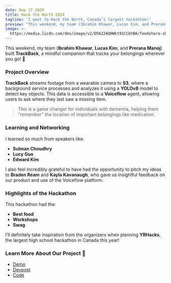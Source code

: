 ```yaml
---
date: Sep 17 2024
title: Hack the North 2024
tagline: 'I went to Hack the North, Canada’s largest hackathon!'
preview: "This weekend, my team (Ibrahim Khawar, Lucas Kim, and Prerana Manoj) built TrackBack, a mindful companion that tracks your belongings wherever you go \U0001F343"
image: >-
  https://media.licdn.com/dms/image/v2/D5622AQHWkt91CCbhBA/feedshare-shrink_800/feedshare-shrink_800/0/1726607071737?e=1732752000&v=beta&t=foLFA3VJOszQOxAaNq-8r9N8Jzun3ejxKoWW6bU4yTo
---
```



This weekend, my team (**Ibrahim Khawar**, **Lucas Kim**, and **Prerana Manoj**) built **TrackBack**, a mindful companion that tracks your belongings wherever you go! 🍃 

### Project Overview

**TrackBack** streams footage from a wearable camera to **S3**, where a background service processes and analyzes it using a **YOLOv8** model to detect key objects. This data is accessible to a **Voiceflow** agent, allowing users to ask where they last saw a missing item. 

> This is a game changer for individuals with dementia, helping them “remember” the location of important belongings like medication.

### Learning and Networking

I learned so much from speakers like:
- **Sulman Choudhry**
- **Lucy Guo**
- **Edward Kim**

I also feel incredibly grateful to have had the opportunity to pitch my ideas to **Braden Ream** and **Kayla Kavanaugh**, who gave us insightful feedback on our product and use of the Voiceflow platform.

### Highlights of the Hackathon

This hackathon had the:
- **Best food**
- **Workshops**
- **Swag**

I’ll definitely take inspiration from the organizers when planning **YRHacks**, the largest high school hackathon in Canada this year!

### Learn More About Our Project 💚

- [Demo](https://lnkd.in/g9gCus9S)
- [Devpost](https://lnkd.in/gKTinSxM)
- [Code](https://lnkd.in/g49FRb4a)

